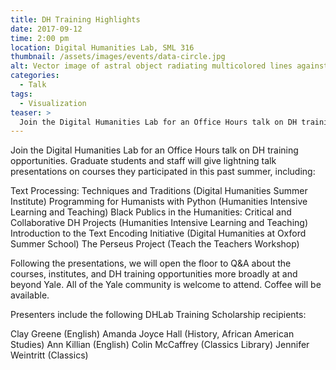 ```yaml
---
title: DH Training Highlights
date: 2017-09-12
time: 2:00 pm
location: Digital Humanities Lab, SML 316
thumbnail: /assets/images/events/data-circle.jpg
alt: Vector image of astral object radiating multicolored lines against midnight blue background.
categories:
  - Talk
tags:
  - Visualization
teaser: >
  Join the Digital Humanities Lab for an Office Hours talk on DH training opportunities. Graduate students and staff will give lightning talk presentations on courses they participated in this past summer.
---
```


Join the Digital Humanities Lab for an Office Hours talk on DH training opportunities. Graduate students and staff will give lightning talk presentations on courses they participated in this past summer, including:

Text Processing: Techniques and Traditions (Digital Humanities Summer Institute)
Programming for Humanists with Python (Humanities Intensive Learning and Teaching)
Black Publics in the Humanities: Critical and Collaborative DH Projects (Humanities Intensive Learning and Teaching)
Introduction to the Text Encoding Initiative (Digital Humanities at Oxford Summer School)
The Perseus Project (Teach the Teachers Workshop)

Following the presentations, we will open the floor to Q&A about the courses, institutes, and DH training opportunities more broadly at and beyond Yale.
All of the Yale community is welcome to attend. Coffee will be available.

Presenters include the following DHLab Training Scholarship recipients:

Clay Greene (English)
Amanda Joyce Hall (History, African American Studies)
Ann Killian (English)
Colin McCaffrey (Classics Library) 
Jennifer Weintritt (Classics)
